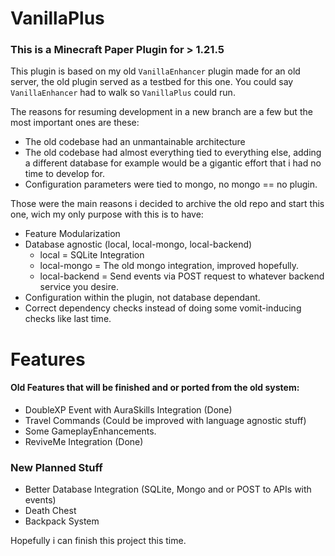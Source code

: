 # VanillaPlus

### This is a Minecraft Paper Plugin for > 1.21.5

This plugin is based on my old `VanillaEnhancer` plugin made for an old server, the old plugin served as a testbed for this one.
You could say `VanillaEnhancer` had to walk so `VanillaPlus` could run.

The reasons for resuming development in a new branch are a few but the most important ones are these:

- The old codebase had an unmantainable architecture
- The old codebase had almost everything tied to everything else, adding a different database for example would be a gigantic effort that i had no time to develop for.
- Configuration parameters were tied to mongo, no mongo == no plugin.

Those were the main reasons i decided to archive the old repo and start this one, wich my only purpose with this is to have:

- Feature Modularization
- Database agnostic (local, local-mongo, local-backend) 
  - local = SQLite Integration
  - local-mongo = The old mongo integration, improved hopefully.
  - local-backend = Send events via POST request to whatever backend service you desire.
- Configuration within the plugin, not database dependant.
- Correct dependency checks instead of doing some vomit-inducing checks like last time.

# Features

#### Old Features that will be finished and or ported from the old system:

- DoubleXP Event with AuraSkills Integration (Done)
- Travel Commands (Could be improved with language agnostic stuff)
- Some GameplayEnhancements.
- ReviveMe Integration (Done)

### New Planned Stuff

- Better Database Integration (SQLite, Mongo and or POST to APIs with events)
- Death Chest
- Backpack System

Hopefully i can finish this project this time.